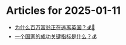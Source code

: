 # Articles for 2025-01-11

- [为什么百万富翁正在逃离英国？💰👋](https://keithhchen.github.io/wpa-md-previews/2025-01-11/html/为什么百万富翁正在逃离英国.html)
- [一个国家的成功关键指标是什么？💰](https://keithhchen.github.io/wpa-md-previews/2025-01-11/html/一个国家的成功关键指标是什么.html)